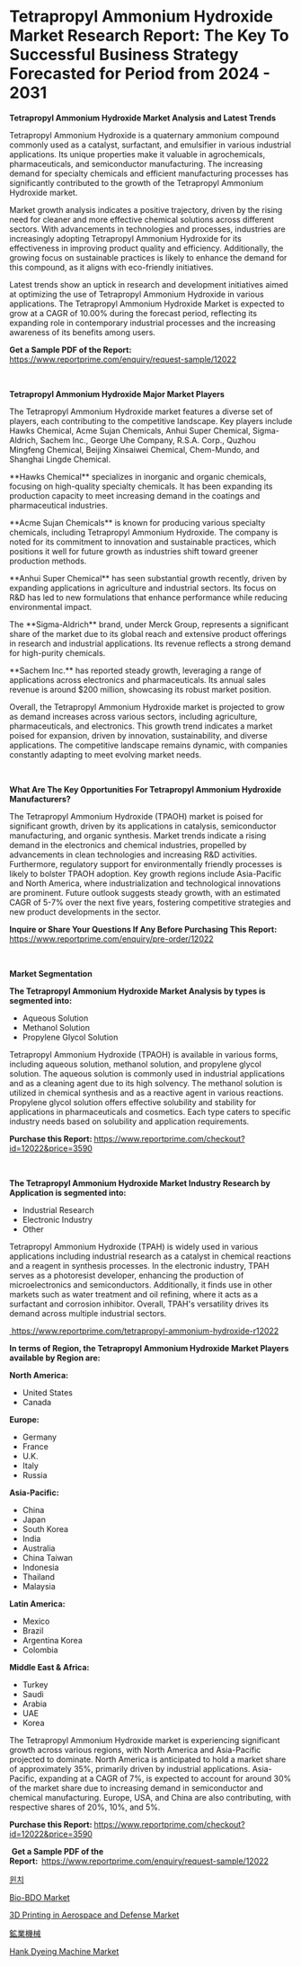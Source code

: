 <p><h1>Tetrapropyl Ammonium Hydroxide Market Research Report: The Key To Successful Business Strategy Forecasted for Period from 2024 - 2031</h1></p><p><strong>Tetrapropyl Ammonium Hydroxide Market Analysis and Latest Trends</strong></p>
<p><p>Tetrapropyl Ammonium Hydroxide is a quaternary ammonium compound commonly used as a catalyst, surfactant, and emulsifier in various industrial applications. Its unique properties make it valuable in agrochemicals, pharmaceuticals, and semiconductor manufacturing. The increasing demand for specialty chemicals and efficient manufacturing processes has significantly contributed to the growth of the Tetrapropyl Ammonium Hydroxide market.</p><p>Market growth analysis indicates a positive trajectory, driven by the rising need for cleaner and more effective chemical solutions across different sectors. With advancements in technologies and processes, industries are increasingly adopting Tetrapropyl Ammonium Hydroxide for its effectiveness in improving product quality and efficiency. Additionally, the growing focus on sustainable practices is likely to enhance the demand for this compound, as it aligns with eco-friendly initiatives.</p><p>Latest trends show an uptick in research and development initiatives aimed at optimizing the use of Tetrapropyl Ammonium Hydroxide in various applications. The Tetrapropyl Ammonium Hydroxide Market is expected to grow at a CAGR of 10.00% during the forecast period, reflecting its expanding role in contemporary industrial processes and the increasing awareness of its benefits among users.</p></p>
<p><strong>Get a Sample PDF of the Report:&nbsp;</strong> <a href="https://www.reportprime.com/enquiry/request-sample/12022">https://www.reportprime.com/enquiry/request-sample/12022</a></p>
<p>&nbsp;</p>
<p><strong>Tetrapropyl Ammonium Hydroxide Major Market Players</strong></p>
<p><p>The Tetrapropyl Ammonium Hydroxide market features a diverse set of players, each contributing to the competitive landscape. Key players include Hawks Chemical, Acme Sujan Chemicals, Anhui Super Chemical, Sigma-Aldrich, Sachem Inc., George Uhe Company, R.S.A. Corp., Quzhou Mingfeng Chemical, Beijing Xinsaiwei Chemical, Chem-Mundo, and Shanghai Lingde Chemical.</p><p>**Hawks Chemical** specializes in inorganic and organic chemicals, focusing on high-quality specialty chemicals. It has been expanding its production capacity to meet increasing demand in the coatings and pharmaceutical industries.</p><p>**Acme Sujan Chemicals** is known for producing various specialty chemicals, including Tetrapropyl Ammonium Hydroxide. The company is noted for its commitment to innovation and sustainable practices, which positions it well for future growth as industries shift toward greener production methods.</p><p>**Anhui Super Chemical** has seen substantial growth recently, driven by expanding applications in agriculture and industrial sectors. Its focus on R&D has led to new formulations that enhance performance while reducing environmental impact.</p><p>The **Sigma-Aldrich** brand, under Merck Group, represents a significant share of the market due to its global reach and extensive product offerings in research and industrial applications. Its revenue reflects a strong demand for high-purity chemicals.</p><p>**Sachem Inc.** has reported steady growth, leveraging a range of applications across electronics and pharmaceuticals. Its annual sales revenue is around $200 million, showcasing its robust market position.</p><p>Overall, the Tetrapropyl Ammonium Hydroxide market is projected to grow as demand increases across various sectors, including agriculture, pharmaceuticals, and electronics. This growth trend indicates a market poised for expansion, driven by innovation, sustainability, and diverse applications. The competitive landscape remains dynamic, with companies constantly adapting to meet evolving market needs.</p></p>
<p>&nbsp;</p>
<p><strong>What Are The Key Opportunities For Tetrapropyl Ammonium Hydroxide Manufacturers?</strong></p>
<p><p>The Tetrapropyl Ammonium Hydroxide (TPAOH) market is poised for significant growth, driven by its applications in catalysis, semiconductor manufacturing, and organic synthesis. Market trends indicate a rising demand in the electronics and chemical industries, propelled by advancements in clean technologies and increasing R&D activities. Furthermore, regulatory support for environmentally friendly processes is likely to bolster TPAOH adoption. Key growth regions include Asia-Pacific and North America, where industrialization and technological innovations are prominent. Future outlook suggests steady growth, with an estimated CAGR of 5-7% over the next five years, fostering competitive strategies and new product developments in the sector.</p></p>
<p><strong>Inquire or Share Your Questions If Any Before Purchasing This Report:</strong> <a href="https://www.reportprime.com/enquiry/pre-order/12022">https://www.reportprime.com/enquiry/pre-order/12022</a></p>
<p>&nbsp;</p>
<p><strong>Market Segmentation</strong></p>
<p><strong>The Tetrapropyl Ammonium Hydroxide Market Analysis by types is segmented into:</strong></p>
<p><ul><li>Aqueous Solution</li><li>Methanol Solution</li><li>Propylene Glycol Solution</li></ul></p>
<p><p>Tetrapropyl Ammonium Hydroxide (TPAOH) is available in various forms, including aqueous solution, methanol solution, and propylene glycol solution. The aqueous solution is commonly used in industrial applications and as a cleaning agent due to its high solvency. The methanol solution is utilized in chemical synthesis and as a reactive agent in various reactions. Propylene glycol solution offers effective solubility and stability for applications in pharmaceuticals and cosmetics. Each type caters to specific industry needs based on solubility and application requirements.</p></p>
<p><strong>Purchase this Report:&nbsp;</strong><a href="https://www.reportprime.com/checkout?id=12022&price=3590">https://www.reportprime.com/checkout?id=12022&price=3590</a></p>
<p>&nbsp;</p>
<p><strong>The Tetrapropyl Ammonium Hydroxide Market Industry Research by Application is segmented into:</strong></p>
<p><ul><li>Industrial Research</li><li>Electronic Industry</li><li>Other</li></ul></p>
<p><p>Tetrapropyl Ammonium Hydroxide (TPAH) is widely used in various applications including industrial research as a catalyst in chemical reactions and a reagent in synthesis processes. In the electronic industry, TPAH serves as a photoresist developer, enhancing the production of microelectronics and semiconductors. Additionally, it finds use in other markets such as water treatment and oil refining, where it acts as a surfactant and corrosion inhibitor. Overall, TPAH's versatility drives its demand across multiple industrial sectors.</p></p>
<p><a href="https://www.reportprime.com/tetrapropyl-ammonium-hydroxide-r12022">&nbsp;https://www.reportprime.com/tetrapropyl-ammonium-hydroxide-r12022</a></p>
<p><strong>In terms of Region, the Tetrapropyl Ammonium Hydroxide Market Players available by Region are:</strong></p>
<p>
    <p> <strong> North America: </strong>
        <ul>
            <li>United States</li>
            <li>Canada</li>
        </ul>
        </p> 
    <p> <strong> Europe: </strong>
        <ul>
            <li>Germany</li>
            <li>France</li>
            <li>U.K.</li>
            <li>Italy</li>
            <li>Russia</li>
        </ul>
        </p> 
    <p> <strong> Asia-Pacific: </strong>
        <ul>
            <li>China</li>
            <li>Japan</li>
            <li>South Korea</li>
            <li>India</li>
            <li>Australia</li>
            <li>China Taiwan</li>
            <li>Indonesia</li>
            <li>Thailand</li>
            <li>Malaysia</li>
        </ul>
        </p> 
    <p> <strong> Latin America: </strong>
        <ul>
            <li>Mexico</li>
            <li>Brazil</li>
            <li>Argentina Korea</li>
            <li>Colombia</li>
        </ul>
        </p> 
    <p> <strong> Middle East & Africa: </strong>
        <ul>
            <li>Turkey</li>
            <li>Saudi</li>
            <li>Arabia</li>
            <li>UAE</li>
            <li>Korea</li>
        </ul>
    </p>
    </p>
<p><p>The Tetrapropyl Ammonium Hydroxide market is experiencing significant growth across various regions, with North America and Asia-Pacific projected to dominate. North America is anticipated to hold a market share of approximately 35%, primarily driven by industrial applications. Asia-Pacific, expanding at a CAGR of 7%, is expected to account for around 30% of the market share due to increasing demand in semiconductor and chemical manufacturing. Europe, USA, and China are also contributing, with respective shares of 20%, 10%, and 5%.</p></p>
<p><strong>Purchase this Report: </strong><a href="https://www.reportprime.com/checkout?id=12022&price=3590">https://www.reportprime.com/checkout?id=12022&price=3590</a></p>
<p>&nbsp;<strong>Get a Sample PDF of the Report:&nbsp;&nbsp;</strong><a href="https://www.reportprime.com/enquiry/request-sample/12022">https://www.reportprime.com/enquiry/request-sample/12022</a></p>
<p><strong></strong></p>
<p><p><a href="https://github.com/laholand/Market-Research-Report-List-6/blob/main/9569147191.md">윈치</a></p><p><a href="https://issuu.com/reportprime-2/docs/bio-bdo-market-size-2030.pptx_435960aed0ad27">Bio-BDO Market</a></p><p><a href="https://github.com/vimar16th/Market-Research-Report-List-6/blob/main/3d-printing-in-aerospace-and-defense-market.md">3D Printing in Aerospace and Defense Market</a></p><p><a href="https://medium.com/@zackaryhalvorson2023/2024%E5%B9%B4%E3%81%8B%E3%82%892031%E5%B9%B4%E3%81%BE%E3%81%A7%E3%81%AE%E3%82%B0%E3%83%AD%E3%83%BC%E3%83%90%E3%83%AB%E9%89%B1%E6%A5%AD%E6%A9%9F%E6%A2%B0%E5%B8%82%E5%A0%B4%E3%81%AE%E6%A9%9F%E4%BC%9A%E3%81%A8%E4%BA%88%E6%B8%AC-30f9098cc74d">鉱業機械</a></p><p><a href="https://medium.com/@kaitlynkristyfj13/strategic-insights-into-global-hank-dyeing-machine-market-trends-2024-2031-covered-in-182-f22a2db2a8a8">Hank Dyeing Machine Market</a></p></p>